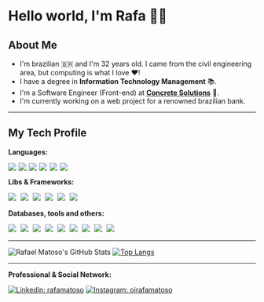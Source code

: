 # Hello world, I'm Rafa 👋🏼

## About Me

- I'm brazilian 🇧🇷 and I'm 32 years old. I came from the civil engineering area, but computing is what I love ❤️!
- I have a degree in <b>Information Technology Management</b> 📚.
- I'm a Software Engineer (Front-end) at <b><a href="https://www.linkedin.com/company/concretebr/">Concrete Solutions</a></b> 💜.
- I'm currently working on a web project for a renowned brazilian bank.

---

## My Tech Profile

**Languages:**

<pre style="display: flex; flex-direction: row">
<img src="https://img.shields.io/badge/javascript%20-%23323330.svg?&style=for-the-badge&logo=javascript&logoColor=%23F7DF1E" style="padding-right: 5px" />
<img src="https://img.shields.io/badge/typescript%20-%23007ACC.svg?&style=for-the-badge&logo=typescript&logoColor=white" style="padding-right: 5px"/>
<img src="https://img.shields.io/badge/html5%20-%23E34F26.svg?&style=for-the-badge&logo=html5&logoColor=white" style="padding-right: 5px"/>
<img src="https://img.shields.io/badge/css3%20-%231572B6.svg?&style=for-the-badge&logo=css3&logoColor=white" style="padding-right: 5px"/>
<img src="https://img.shields.io/badge/java-%23ED8B00.svg?&style=for-the-badge&logo=java&logoColor=white" style="padding-right: 5px"/>
<img src="https://img.shields.io/badge/markdown-%23000000.svg?&style=for-the-badge&logo=markdown&logoColor=white" style="padding-right: 5px"/>
</pre>

**Libs & Frameworks:**

<img src="https://img.shields.io/badge/react%20-%2320232a.svg?&style=for-the-badge&logo=react&logoColor=%2361DAFB" style="padding-right: 5px"/>
<img src="https://img.shields.io/badge/react_native%20-%2320232a.svg?&style=for-the-badge&logo=react&logoColor=%2361DAFB" style="padding-right: 5px"/>
<img src="https://img.shields.io/badge/angular%20-%23DD0031.svg?&style=for-the-badge&logo=angular&logoColor=white" style="padding-right: 5px"/>
<img src="https://img.shields.io/badge/SASS%20-hotpink.svg?&style=for-the-badge&logo=SASS&logoColor=white" style="padding-right: 5px"/>
<img src="https://img.shields.io/badge/bootstrap%20-%23563D7C.svg?&style=for-the-badge&logo=bootstrap&logoColor=white" style="padding-right: 5px"/>
<img src="https://img.shields.io/badge/material%20ui%20-%230081CB.svg?&style=for-the-badge&logo=material-ui&logoColor=white"/>

**Databases, tools and others:**

<img src="https://img.shields.io/badge/mysql-%2300f.svg?&style=for-the-badge&logo=mysql&logoColor=white" style="padding-right: 5px"/>
<img src ="https://img.shields.io/badge/MongoDB-%234ea94b.svg?&style=for-the-badge&logo=mongodb&logoColor=white" style="padding-right: 5px"/>
<img src ="https://img.shields.io/badge/sqlite-%2307405e.svg?&style=for-the-badge&logo=sqlite&logoColor=white" style="padding-right: 5px"/>
<img src="https://img.shields.io/badge/travisci%20-%232B2F33.svg?&style=for-the-badge&logo=travis&logoColor=white" style="padding-right: 5px"/>
<img src="https://img.shields.io/badge/docker%20-%230db7ed.svg?&style=for-the-badge&logo=docker&logoColor=white" style="padding-right: 5px"/>
<img src="https://img.shields.io/badge/AWS%20-%23FF9900.svg?&style=for-the-badge&logo=amazon-aws&logoColor=white" style="padding-right: 5px"/>
<img src="https://img.shields.io/badge/heroku%20-%23430098.svg?&style=for-the-badge&logo=heroku&logoColor=white" style="padding-right: 5px"/>
<img src="https://img.shields.io/badge/vercel%20-%23000000.svg?&style=for-the-badge&logo=vercel&logoColor=white" style="padding-right: 5px"/>
<img src="https://img.shields.io/badge/firebase%20-%23039BE5.svg?&style=for-the-badge&logo=firebase"/>

---

![Rafael Matoso's GitHub Stats](https://github-readme-stats.vercel.app/api?username=rafamatoso&show_icons=true&hide_border=true&theme=dracula)
[![Top Langs](https://github-readme-stats.vercel.app/api/top-langs/?username=rafamatoso&layout=compact&langs_count=8&theme=dracula&hide_border=true)](https://github.com/anuraghazra/github-readme-stats)

---

**Professional & Social Network:**

[![Linkedin: rafamatoso](https://img.shields.io/badge/-rafamatoso-blue?style=flat&logo=Linkedin&logoColor=white&link=https://www.linkedin.com/in/rafamatoso/)](https://www.linkedin.com/in/rafamatoso/)
[![Instagram: oirafamatoso](https://img.shields.io/badge/-oirafamatoso-white?style=flat&logo=Instagram&link=https://www.instagram.com/oirafamatoso/)](https://www.instagram.com/oirafamatoso/)
